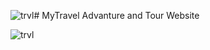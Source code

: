 ![trvl](https://github.com/Hemukk/MyTravel/assets/98509332/c8baa88f-772b-4c30-bcb1-52e868cfe9a9)# MyTravel
Advanture and Tour Website 

![trvl](https://github.com/Hemukk/MyTravel/assets/98509332/351abf01-3e9b-4df5-bc09-404796d33b79)
